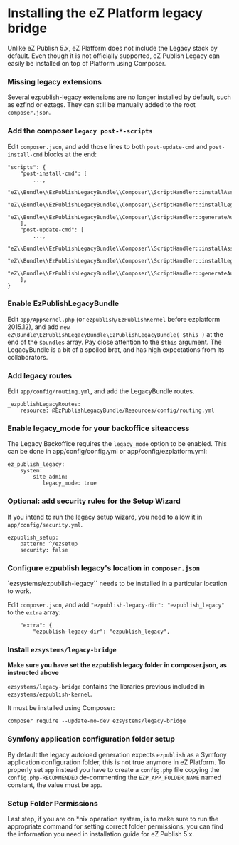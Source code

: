 # Installing the eZ Platform legacy bridge

Unlike eZ Publish 5.x, eZ Platform does not include the Legacy stack by default.
Even though it is not officially supported, eZ Publish Legacy can easily be installed
on top of Platform using Composer.

### Missing legacy extensions

Several ezpublish-legacy extensions are no longer installed by default, such as ezfind or eztags.
They can still be manually added to the root `composer.json`.

### Add the composer `legacy post-*-scripts`

Edit `composer.json`, and add those lines to both `post-update-cmd` and `post-install-cmd` blocks at the end:

```
"scripts": {
    "post-install-cmd": [
        ...,
        "eZ\\Bundle\\EzPublishLegacyBundle\\Composer\\ScriptHandler::installAssets",
        "eZ\\Bundle\\EzPublishLegacyBundle\\Composer\\ScriptHandler::installLegacyBundlesExtensions",
        "eZ\\Bundle\\EzPublishLegacyBundle\\Composer\\ScriptHandler::generateAutoloads"
    ],
    "post-update-cmd": [
        ...,
        "eZ\\Bundle\\EzPublishLegacyBundle\\Composer\\ScriptHandler::installAssets",
        "eZ\\Bundle\\EzPublishLegacyBundle\\Composer\\ScriptHandler::installLegacyBundlesExtensions",
        "eZ\\Bundle\\EzPublishLegacyBundle\\Composer\\ScriptHandler::generateAutoloads"
    ],
}
```

### Enable EzPublishLegacyBundle
Edit `app/AppKernel.php` (or `ezpublish/EzPublishKernel` before ezplatform 2015.12),
and add `new eZ\Bundle\EzPublishLegacyBundle\EzPublishLegacyBundle( $this )` at the end of 
the `$bundles` array. Pay close attention to the `$this` argument. The LegacyBundle is a bit 
of a spoiled brat, and has high expectations from its collaborators.

### Add legacy routes
Edit `app/config/routing.yml`, and add the LegacyBundle routes.

```
_ezpublishLegacyRoutes:
    resource: @EzPublishLegacyBundle/Resources/config/routing.yml
```

### Enable legacy_mode for your backoffice siteaccess

The Legacy Backoffice requires the `legacy_mode` option to be enabled.
This can be done in app/config/config.yml or app/config/ezplatform.yml:

```
ez_publish_legacy:
    system:
        site_admin:
           legacy_mode: true
```

### Optional: add security rules for the Setup Wizard

If you intend to run the legacy setup wizard, you need to allow it in `app/config/security.yml`.

```
ezpublish_setup:
    pattern: ^/ezsetup
    security: false
```

### Configure ezpublish legacy's location in `composer.json`

`ezsystems/ezpublish-legacy`` needs to be installed in a particular location to work.

Edit `composer.json`, and add `"ezpublish-legacy-dir": "ezpublish_legacy"` to the `extra` array:

```
    "extra": {
        "ezpublish-legacy-dir": "ezpublish_legacy",
```

### Install `ezsystems/legacy-bridge`

**Make sure you have set the ezpublish legacy folder in composer.json, as instructed above**

`ezsystems/legacy-bridge` contains the libraries previous included in `ezsystems/ezpublish-kernel`.

It must be installed using Composer:

```
composer require --update-no-dev ezsystems/legacy-bridge
```

### Symfony application configuration folder setup

By default the legacy autoload generation expects `ezpublish` as a Symfony application configuration folder, this is not true anymore in eZ Platform. To properly set `app` instead you have to create a `config.php` file copying the `config.php-RECOMMENDED` de-commenting the `EZP_APP_FOLDER_NAME` named constant, the value must be `app`.

### Setup Folder Permissions

Last step, if you are on *nix operation system, is to make sure to run 
the appropriate command for setting correct folder permissions, you 
can find the information you need in installation guide for eZ Publish 5.x.
